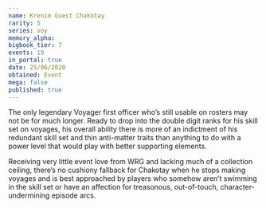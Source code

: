 ```yaml
---
name: Krenim Guest Chakotay
rarity: 5
series: voy
memory_alpha:
bigbook_tier: 7
events: 19
in_portal: true
date: 25/06/2020
obtained: Event
mega: false
published: true
---
```


The only legendary Voyager first officer who’s still usable on rosters may not be for much longer. Ready to drop into the double digit ranks for his skill set on voyages, his overall ability there is more of an indictment of his redundant skill set and thin anti-matter traits than anything to do with a power level that would play with better supporting elements.

Receiving very little event love from WRG and lacking much of a collection ceiling, there’s no cushiony fallback for Chakotay when he stops making voyages and is best approached by players who somehow aren’t swimming in the skill set or have an affection for treasonous, out-of-touch, character-undermining episode arcs.

